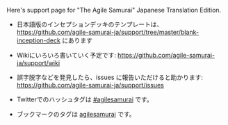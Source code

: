 Here's support page for "The Agile Samurai" Japanese Translation Edition.

* 日本語版のインセプションデッキのテンプレートは、 https://github.com/agile-samurai-ja/support/tree/master/blank-inception-deck にあります
* Wikiにいろいろ書いていく予定です: https://github.com/agile-samurai-ja/support/wiki
* 誤字脱字などを発見したら、issues に報告いただけると助かります: https://github.com/agile-samurai-ja/support/issues

* Twitterでのハッシュタグは [#agilesamurai](http://twitter.com/#!/search/%23agilesamurai) です。
* ブックマークのタグは [agilesamurai](http://b.hatena.ne.jp/t/agilesamurai?sort=eid) です。

